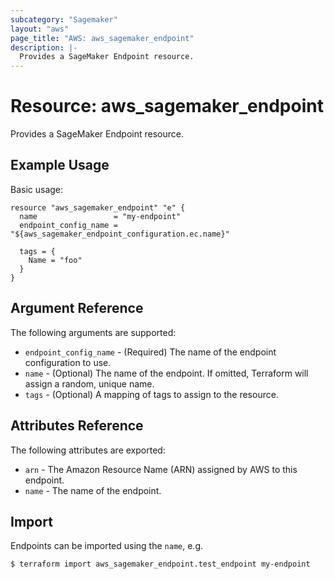 ```yaml
---
subcategory: "Sagemaker"
layout: "aws"
page_title: "AWS: aws_sagemaker_endpoint"
description: |-
  Provides a SageMaker Endpoint resource.
---
```


# Resource: aws_sagemaker_endpoint

Provides a SageMaker Endpoint resource.

## Example Usage

Basic usage:

```hcl
resource "aws_sagemaker_endpoint" "e" {
  name                 = "my-endpoint"
  endpoint_config_name = "${aws_sagemaker_endpoint_configuration.ec.name}"

  tags = {
    Name = "foo"
  }
}
```

## Argument Reference

The following arguments are supported:

* `endpoint_config_name` - (Required) The name of the endpoint configuration to use.
* `name` - (Optional) The name of the endpoint. If omitted, Terraform will assign a random, unique name.
* `tags` - (Optional) A mapping of tags to assign to the resource.

## Attributes Reference

The following attributes are exported:

* `arn` - The Amazon Resource Name (ARN) assigned by AWS to this endpoint.
* `name` - The name of the endpoint.

## Import

Endpoints can be imported using the `name`, e.g.

```
$ terraform import aws_sagemaker_endpoint.test_endpoint my-endpoint
```
